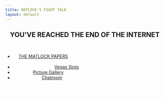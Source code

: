 ```yaml
---
title: MATLOCK'S FIGHT TALK
layout: default
---
```

<center>
    <h2>YOU'VE REACHED THE END OF THE INTERNET</h2>
    <div class="intro-container">
        <p><font color="#FFFFFF">welcome to my website which is a collection of FIGHT STUFF. Check out:</font></p>
        <ul>
            <li><font color="#FFFFFF"><a href="/matlockpapers">THE MATLOCK PAPERS</a> - My personal MMA breakdowns and picks (some trauma dumping mixed in)</font></li>
            <li><font color="#FFFFFF"><a href="/vegas">Vegas Slots</a> - MMA Slot Machine</font></li>
            <li><font color="#FFFFFF"><a href="/picture-gallery">Picture Gallery</a> - Some of the best MMA photos taken</font></li>
            <li><font color="#FFFFFF"><a href="/chatroom">Chatroom</a> - Fight companions and chatroom.</font></li>
        </ul>
        <p><font color="#FFFFFF">This is my love letter to the early days of the internet and MMA. Website constantly under construction which means frequent updates! - Matlock</font></p>
    </div>
</center>
